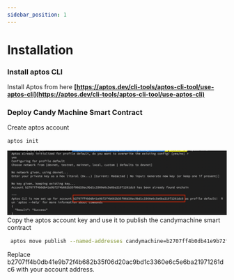```yaml
---
sidebar_position: 1
---
```


# Installation

### Install aptos CLI

Install Aptos from here **[https://aptos.dev/cli-tools/aptos-cli-tool/use-aptos-cli](https://aptos.dev/cli-tools/aptos-cli-tool/use-aptos-cli)**

### Deploy Candy Machine Smart Contract

Create aptos account

```bash
aptos init
```

![Aptos account address](./img/aptos-address.png)
Copy the aptos account key and use it to publish the candymachine smart contract

```bash
 aptos move publish --named-addresses candymachine=b2707ff4b0db41e9b72f4b682b35f06d20ac9bd1c3360e6c5e6ba21971261dc6
```

Replace b2707ff4b0db41e9b72f4b682b35f06d20ac9bd1c3360e6c5e6ba21971261dc6 with your account address.
